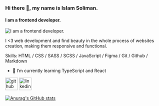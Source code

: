 ### Hi there 👋, my name is Islam Soliman.
#### I am a frontend developer.
![I am a frontend developer.](https://avatars.githubusercontent.com/u/100162507?s=400&u=7299c534507d62daf7e018a111da51cedaad114b&v=4)

I <3 web development and find beauty in the whole process of websites creation, making them responsive and functional.

Skills: HTML / CSS / SASS / SCSS / JavaScript / Figma / Git / Github / Markdown

- 🌱 I’m currently learning TypeScript and React 


[<img src='https://cdn.jsdelivr.net/npm/simple-icons@3.0.1/icons/github.svg' alt='github' height='40'>](https://github.com/https://github.com/simokitkat)  [<img src='https://cdn.jsdelivr.net/npm/simple-icons@3.0.1/icons/linkedin.svg' alt='linkedin' height='40'>](https://www.linkedin.com/in/https://www.linkedin.com/in/islamsoliman92//)  

[![Anurag's GitHub stats](https://github-readme-stats.vercel.app/api?username=simokitkat&count_private=true)](https://github.com/simokitkat/github-readme-stats)

